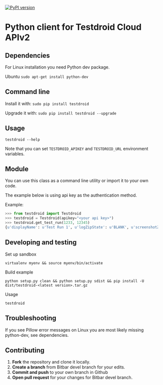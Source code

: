 [![PyPI version](https://badge.fury.io/py/testdroid.svg)](https://badge.fury.io/py/testdroid)


Python client for Testdroid Cloud APIv2
=======================================

Dependencies
-----

For Linux installation you need Python dev package.

Ubuntu
`sudo apt-get install python-dev`

Command line
-----

Install it with:
`sudo pip install testdroid`

Upgrade it with:
`sudo pip install testdroid --upgrade`

Usage
-----

`testdroid --help`

Note that you can set `TESTDROID_APIKEY` and `TESTDROID_URL` environment variables.


Module
-----

You can use this class as a command line utility or import it to your own code.

The example below is using api key as the authentication method.

Example:

```python
>>> from testdroid import Testdroid
>>> testdroid = Testdroid(apikey="<your api key>")
>>> testdroid.get_test_run(1233, 12345)
{u'displayName': u'Test Run 1', u'logZipState': u'BLANK', u'screenshotZipState': u'BLANK', u'projectId': 12340, u'number': 1, u'successRatio': 0.814815, u'createTime': 1393595647000, u'executionRatio': 1.0, u'state': u'FINISHED', u'startedByDisplayName': u'John Doe', u'id': 10} 
```

Developing and testing
----------------------

Set up sandbox

`virtualenv myenv && source myenv/bin/activate`

Build example

`python setup.py clean && python setup.py sdist && pip install -U dist/testdroid-<latest version>.tar.gz`

Usage

`testdroid`


Troubleshooting
-----

If you see Pillow error messages on Linux you are most likely missing python-dev, see dependencies.

Contributing
------------

1. **Fork** the repository and clone it locally. 
2. **Create a branch** from Bitbar devel branch for your edits.
3. **Commit and push** to your own branch in Github
4. **Open pull request** for your changes for Bitbar devel branch. 

